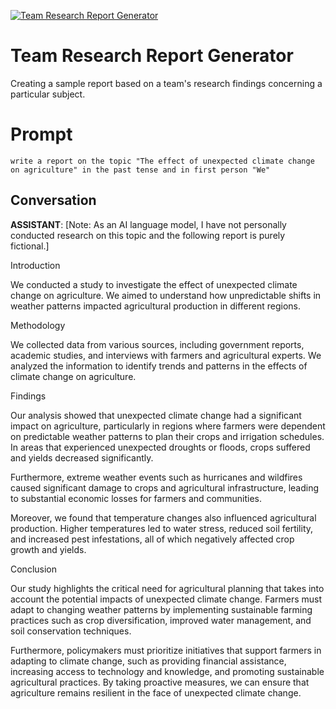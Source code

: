 
[![ Team Research Report Generator](https://flow-prompt-covers.s3.us-west-1.amazonaws.com/icon/illustrative/illus_5.png)]()
#  Team Research Report Generator 
Creating a sample report based on a team's research findings concerning a particular subject.

# Prompt

```
write a report on the topic "The effect of unexpected climate change on agriculture" in the past tense and in first person "We"
```

## Conversation

**ASSISTANT**: [Note: As an AI language model, I have not personally conducted research on this topic and the following report is purely fictional.]



Introduction

We conducted a study to investigate the effect of unexpected climate change on agriculture. We aimed to understand how unpredictable shifts in weather patterns impacted agricultural production in different regions.



Methodology

We collected data from various sources, including government reports, academic studies, and interviews with farmers and agricultural experts. We analyzed the information to identify trends and patterns in the effects of climate change on agriculture.



Findings

Our analysis showed that unexpected climate change had a significant impact on agriculture, particularly in regions where farmers were dependent on predictable weather patterns to plan their crops and irrigation schedules. In areas that experienced unexpected droughts or floods, crops suffered and yields decreased significantly.



Furthermore, extreme weather events such as hurricanes and wildfires caused significant damage to crops and agricultural infrastructure, leading to substantial economic losses for farmers and communities.



Moreover, we found that temperature changes also influenced agricultural production. Higher temperatures led to water stress, reduced soil fertility, and increased pest infestations, all of which negatively affected crop growth and yields.



Conclusion

Our study highlights the critical need for agricultural planning that takes into account the potential impacts of unexpected climate change. Farmers must adapt to changing weather patterns by implementing sustainable farming practices such as crop diversification, improved water management, and soil conservation techniques.



Furthermore, policymakers must prioritize initiatives that support farmers in adapting to climate change, such as providing financial assistance, increasing access to technology and knowledge, and promoting sustainable agricultural practices. By taking proactive measures, we can ensure that agriculture remains resilient in the face of unexpected climate change.


